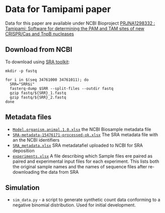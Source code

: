 # Data for Tamipami paper

Data for this paper are available under NCBI Bioproject [PRJNA1298332 : Tamipami: Software for determining the PAM and TAM sites of new CRISPR/Cas and TnpB nucleases ](https://www.ncbi.nlm.nih.gov/bioproject/1298332)

## Download from NCBI

To download using [SRA toolkit](https://github.com/ncbi/sra-tools/wiki/02.-Installing-SRA-Toolkit):

```{bash}
mkdir -p fastq

for i in $(seq 34761000 34761011); do
  SRR="SRR$i"
  fasterq-dump $SRR --split-files --outdir fastq
  gzip fastq/${SRR}_1.fastq
  gzip fastq/${SRR}_2.fastq
done
```

## Metadata files

- [`Model.organism.animal.1.0.xlsx`](metadata/Model.organism.animal.1.0.xlsx) the NCBI Biosample metadata file
- [`SRA-metadata-15476171-processed-ok.xlsx`](metadata/SRA-metadata-15476171-processed-ok.xlsx) The SRA metadata file with an the NCBI identifiers
- [`SRA_metadata.xlsx`](metadata/SRA_metadata.xlsx) SRA metadatafiel uploaded to NCBI for SRA deposition
- [`experiments.xlsx`](metadata/experiments.xlsx) A file describing which Sample files ere paired as paired and experimental input files for each experiment. This lists both the original sample names and the names of sequence files after re-downloading the data from SRA

## Simulation

- `sim_data.py` - a script to generate synthetic count data conforming to a negative binomial distribution. Used for initial development.